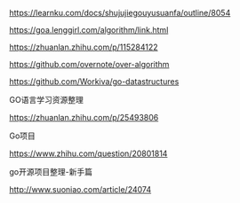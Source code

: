 https://learnku.com/docs/shujujiegouyusuanfa/outline/8054

https://goa.lenggirl.com/algorithm/link.html

https://zhuanlan.zhihu.com/p/115284122

https://github.com/overnote/over-algorithm

https://github.com/Workiva/go-datastructures



GO语言学习资源整理

https://zhuanlan.zhihu.com/p/25493806

Go项目

https://www.zhihu.com/question/20801814

go开源项目整理-新手篇

http://www.suoniao.com/article/24074